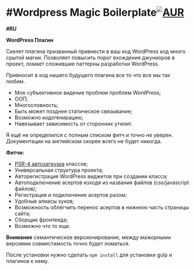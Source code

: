
#Wordpress Magic Boilerplate[![AUR](https://img.shields.io/aur/license/yaourt.svg)](https://www.gnu.org/licenses/gpl-3.0.en.html)
=======================

**#RU**

**WordPress Плагин**

Скелет плагина призванный привнести в ваш код WordPress код много срытой магии.
Позволяет повысить порог вхождения джуниоров в проект, ломает сложившие паттерны разработки WordPress.

Привносит в код нашего будущего плагина все то что все мы так любим.
 - Мое субъективное видение проблем проблем WordPress;
 - ООП;
 - Многословность;
 - Быть может позднее статическое связывание;
 - Возможно кодогенирацию;
 - Навязывает зависимость от сторонних утилит.

Я ещё не определился с полным списком фитч и точно не уверен.
Документации на английском скорее всего не будет никогда.

**Фитчи:**
 - [PSR-4 автозагрузка](http://www.php-fig.org/psr/psr-4/) классов;
 - Универсальная структура проекта;
 - Авторегистрация WordPress виджетов при создании класса;
 - Автоподключение асертов изходя из названия файлов (css/javascript файлов);
 - Регистрация и подключение асертов разом;
 - Удобные алиасы хуков;
 - Возможность облегчить перенос асертов в нижнюю часть страницы сайта;
 - Сборщик фронтенда;
 - Возможно что то еще.

**Внимание** семантическое версионирование, между мажорными версиями совместимость точно будет ломаться.

После установки нужно сделать `npm install` для установки gulp и плагинов к нему. 
